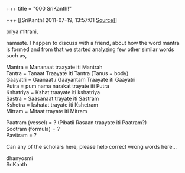 +++
title = "000 SriKanth!"

+++
[[SriKanth!	2011-07-19, 13:57:01 [Source](https://groups.google.com/g/samskrita/c/Q2sjwE_SQLY)]]



  
priya mitrani,  
  
namaste. I happen to discuss with a friend, about how the word mantra  
is formed and from that we started analyzing few other similar words  
such as,  
  
Mantra = Mananaat traayate iti Mantrah  
Tantra = Tanaat Traayate Iti Tantra (Tanus = body)  
Gaayatri = Gaanaat / Gaayantam Traayate iti Gaayatri  
Putra = pum nama narakat trayate iti Putra  
Kshatriya = Kshat traayate iti kshatriya  
Sastra = Saasanaat trayate iti Sastram  
Kshetra = kshatat trayate iti Kshetram  
Mitram = Mitaat trayate iti Mitram  
  
Paatram (vessel) = ? (Pibatii Rasaan traayate iti Paatram?)  
Sootram (formula) = ?  
Pavitram = ?  
  
Can any of the scholars here, please help correct wrong words here...  
  
dhanyosmi  
SriKanth  

